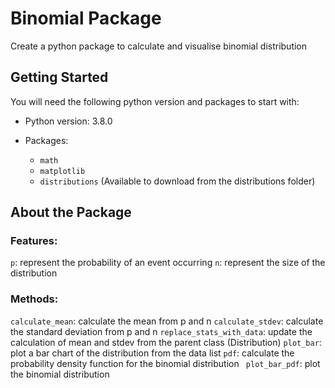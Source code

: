 # Binomial Package

Create a python package to calculate and visualise binomial distribution

## Getting Started

You will need the following python version and packages to start with:

* Python version: 3.8.0

* Packages: 
	- ```math```
	- ```matplotlib```
	- ```distributions``` (Available to download from the distributions folder)




## About the Package

### Features:

```p```: represent the probability of an event occurring
```n```: represent the size of the distribution

### Methods:

```calculate_mean```: calculate the mean from p and n
```calculate_stdev```: calculate the standard deviation from p and n
```replace_stats_with_data```: update the calculation of mean and stdev from the parent class (Distribution)
```plot_bar```: plot a bar chart of the distribution from the data list
```pdf```: calculate the probability density function for the binomial distribution
``` plot_bar_pdf```: plot the binomial distribution



